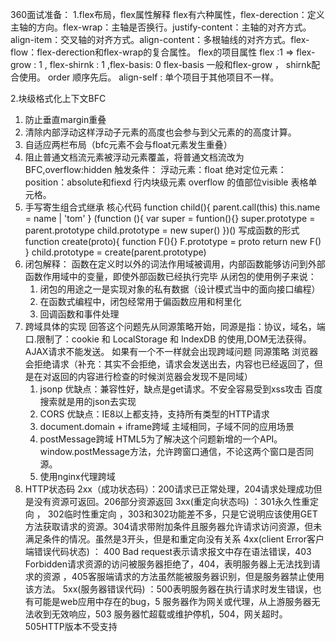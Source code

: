 360面试准备：
1.flex布局，flex属性解释
  flex有六种属性，flex-derection：定义主轴的方向。flex-wrap：主轴是否换行。justify-content：主轴的对齐方式。align-item：交叉轴的对齐方式。align-content：多根轴线的对齐方式。flex-flow：flex-derection和flex-wrap的复合属性。
  flex的项目属性
    flex :1 => flex-grow : 1 , flex-shirnk : 1 ,flex-basis: 0 
    flex-basis 一般和flex-grow ， shirnk配合使用。
    order 顺序先后。 align-self : 单个项目于其他项目不一样。

2.块级格式化上下文BFC
  1. 防止垂直margin重叠
  2. 清除内部浮动这样浮动子元素的高度也会参与到父元素的的高度计算。
  3. 自适应两栏布局（bfc元素不会与float元素发生重叠）
  4. 阻止普通文档流元素被浮动元素覆盖，将普通文档流改为BFC,overflow:hidden
    触发条件： 
      浮动元素：float
      绝对定位元素： position：absolute和fiexd
      行内块级元素
      overflow 的值部位visible 表格单元格。
3. 手写寄生组合式继承
核心代码
  function child(){
    parent.call(this)
    this.name = name | 'tom'
  }
  (function (){
    var super = funtion(){}
    super.prototype = parent.prototype
    child.prototype = new super()
  })()
  写成函数的形式
    function create(proto){
      function F(){}
      F.prototype = proto
      return new F()
    }
    child.prototype = create(parent.prototype)
4. 闭包解释：
    函数在定义时以外的词法作用域被调用，内部函数能够访问到外部函数作用域中的变量，即使外部函数已经执行完毕
    从闭包的使用例子来说：
    1. 闭包的用途之一是实现对象的私有数据（设计模式当中的面向接口编程）
    2. 在函数式编程中，闭包经常用于偏函数应用和柯里化
    3. 回调函数和事件处理
5. 跨域具体的实现
    回答这个问题先从同源策略开始，同源是指：协议，域名，端口.限制了：cookie 和 LocalStorage 和 IndexDB 的使用,DOM无法获得。AJAX请求不能发送。
    如果有一个不一样就会出现跨域问题 同源策略 浏览器会拒绝请求（补充：其实不会拒绝，请求会发送出去，内容也已经返回了，但是在对返回的内容进行检查的时候浏览器会发现不是同域）
      1. jsonp
        优缺点：兼容性好，缺点是get请求。不安全容易受到xss攻击
        百度搜索就是用的json去实现
      2. CORS
        优缺点：IE8以上都支持，支持所有类型的HTTP请求
      3. document.domain + iframe跨域
        主域相同，子域不同的应用场景
      4. postMessage跨域
        HTML5为了解决这个问题新增的一个API。window.postMessage方法，允许跨窗口通信，不论这两个窗口是否同源。
      5. 使用nginx代理跨域
  6. HTTP状态码
      2xx（成功状态码）：200请求已正常处理，204请求处理成功但是没有资源可返回。206部分资源返回
      3xx(重定向状态吗) ：301永久性重定向 ， 302临时性重定向 ，303和302功能差不多，只是它说明应该使用GET方法获取请求的资源。304请求带附加条件且服务器允许请求访问资源，但未满足条件的情况。虽然是3开头，但是和重定向没有关系
      4xx(client Error客户端错误代码状态) ： 400 Bad request表示请求报文中存在语法错误，403 Forbidden请求资源的访问被服务器拒绝了，404，表明服务器上无法找到请求的资源 ，405客服端请求的方法虽然能被服务器识别，但是服务器禁止使用该方法。
      5xx(服务器错误代码) ：500表明服务器在执行请求时发生错误，也有可能是web应用中存在的bug，5
       服务器作为网关或代理，从上游服务器无法收到无效响应，503 服务器忙超载或维护停机，504，网关超时。505HTTP版本不受支持

